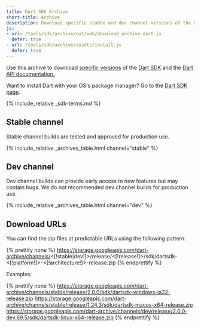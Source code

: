 ```yaml
---
title: Dart SDK Archive
short-title: Archive
description: Download specific stable and dev channel versions of the Dart SDK and the Dart API documentation.
js:
- url: /tools/sdk/archive/out/web/download_archive.dart.js
  defer: true
- url: /tools/sdk/archive/assets/install.js
  defer: true
---
```


Use this archive to download
[specific versions](/tools/sdk#about-release-channels-and-version-strings) of the
[Dart SDK](/tools/sdk)
and the [Dart API documentation.]({{site.dart_api}}/{{site.data.pkg-vers.SDK.channel}})

Want to install Dart with your OS's package manager?
Go to the [Dart SDK page](/tools/sdk).

<aside class="alert alert-warning" markdown="1">
  {% include_relative _sdk-terms.md %}
</aside>


## Stable channel

Stable channel builds are tested and approved for production use.

{% include_relative _archives_table.html channel="stable" %}

## Dev channel

Dev channel builds can provide early access
to new features but may contain bugs. We do not recommended dev channel builds for
production use.

{% include_relative _archives_table.html channel="dev" %}

## Download URLs

You can find the zip files at predictable URLs using the
following pattern:

{% prettify none %}
https://storage.googleapis.com/dart-archive/channels/<[!stable|dev!]>/release/<[!release!]>/sdk/dartsdk-<[!platform!]>-<[!architecture!]>-release.zip
{% endprettify %}

Examples:

{% prettify none %}
https://storage.googleapis.com/dart-archive/channels/stable/release/2.0.0/sdk/dartsdk-windows-ia32-release.zip
https://storage.googleapis.com/dart-archive/channels/stable/release/1.24.3/sdk/dartsdk-macos-x64-release.zip
https://storage.googleapis.com/dart-archive/channels/dev/release/2.0.0-dev.69.5/sdk/dartsdk-linux-x64-release.zip
{% endprettify %}
